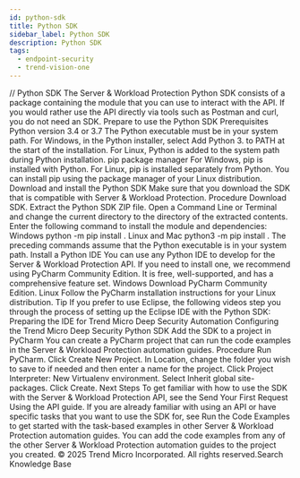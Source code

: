 ```yaml
---
id: python-sdk
title: Python SDK
sidebar_label: Python SDK
description: Python SDK
tags:
  - endpoint-security
  - trend-vision-one
---
```


/*<![CDATA[*/ $('#title').html($('meta[name=map-description]').attr('content')); /*]]>*/ Python SDK The Server & Workload Protection Python SDK consists of a package containing the module that you can use to interact with the API. If you would rather use the API directly via tools such as Postman and curl, you do not need an SDK. Prepare to use the Python SDK Prerequisites Python version 3.4 or 3.7 The Python executable must be in your system path. For Windows, in the Python installer, select Add Python 3. to PATH at the start of the installation. For Linux, Python is added to the system path during Python installation. pip package manager For Windows, pip is installed with Python. For Linux, pip is installed separately from Python. You can install pip using the package manager of your Linux distribution. Download and install the Python SDK Make sure that you download the SDK that is compatible with Server & Workload Protection. Procedure Download SDK. Extract the Python SDK ZIP file. Open a Command Line or Terminal and change the current directory to the directory of the extracted contents. Enter the following command to install the module and dependencies: Windows python -m pip install . Linux and Mac python3 -m pip install . The preceding commands assume that the Python executable is in your system path. Install a Python IDE You can use any Python IDE to develop for the Server & Workload Protection API. If you need to install one, we recommend using PyCharm Community Edition. It is free, well-supported, and has a comprehensive feature set. Windows Download PyCharm Community Edition. Linux Follow the PyCharm installation instructions for your Linux distribution. Tip If you prefer to use Eclipse, the following videos step you through the process of setting up the Eclipse IDE with the Python SDK: Preparing the IDE for Trend Micro Deep Security Automation Configuring the Trend Micro Deep Security Python SDK Add the SDK to a project in PyCharm You can create a PyCharm project that can run the code examples in the Server & Workload Protection automation guides. Procedure Run PyCharm. Click Create New Project. In Location, change the folder you wish to save to if needed and then enter a name for the project. Click Project Interpreter: New Virtualenv environment. Select Inherit global site-packages. Click Create. Next Steps To get familiar with how to use the SDK with the Server & Workload Protection API, see the Send Your First Request Using the API guide. If you are already familiar with using an API or have specific tasks that you want to use the SDK for, see Run the Code Examples to get started with the task-based examples in other Server & Workload Protection automation guides. You can add the code examples from any of the other Server & Workload Protection automation guides to the project you created. © 2025 Trend Micro Incorporated. All rights reserved.Search Knowledge Base